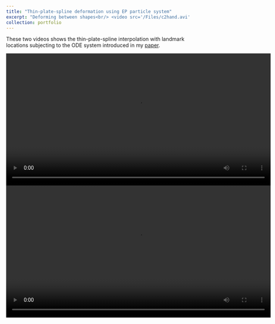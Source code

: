 ```yaml
---
title: "Thin-plate-spline deformation using EP particle system"
excerpt: "Deforming between shapes<br/> <video src='/Files/c2hand.avi' width='720' height='360' controls preload></video>"
collection: portfolio
---
```


These two videos shows the thin-plate-spline interpolation with landmark locations subjecting to the 
ODE system introduced in my [paper](http://onlinelibrary.wiley.com/doi/10.1111/sapm.12132/abstract).

<video src="/Files/c2hand.avi" width="720" height="360" controls preload></video>
<video src="/Files/c2hand.avi" width="720" height="360" controls preload></video>
